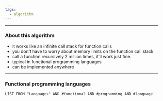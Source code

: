 ```yaml
---
tags:
  - algorithm
---
```

---

### About this algorithm

- it works like an infinite call stack for function calls
- you don't have to worry about memory limits on the function call stack
- call a function recursively 2 million times, it'll work just fine.
- typical in functional programming languages
- can be implemented anywhere

---

### Functional programming languages

```dataview
LIST FROM "Languages" AND #functional AND #programming AND #language
```
